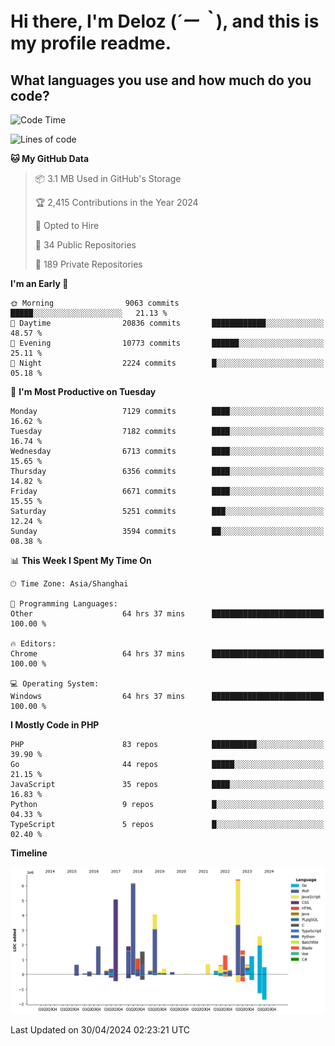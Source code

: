 # **Hi there, I'm Deloz (*´ー｀*), and this is my profile readme.**

## **What languages you use and how much do you code?**

<!--START_SECTION:waka-->
![Code Time](http://img.shields.io/badge/Code%20Time-3%2C886%20hrs%2027%20mins-blue)

![Lines of code](https://img.shields.io/badge/From%20Hello%20World%20I%27ve%20Written-40.6%20million%20lines%20of%20code-blue)

**🐱 My GitHub Data** 

> 📦 3.1 MB Used in GitHub's Storage 
 > 
> 🏆 2,415 Contributions in the Year 2024
 > 
> 💼 Opted to Hire
 > 
> 📜 34 Public Repositories 
 > 
> 🔑 189 Private Repositories 
 > 
**I'm an Early 🐤** 

```text
🌞 Morning                9063 commits        █████░░░░░░░░░░░░░░░░░░░░   21.13 % 
🌆 Daytime                20836 commits       ████████████░░░░░░░░░░░░░   48.57 % 
🌃 Evening                10773 commits       ██████░░░░░░░░░░░░░░░░░░░   25.11 % 
🌙 Night                  2224 commits        █░░░░░░░░░░░░░░░░░░░░░░░░   05.18 % 
```
📅 **I'm Most Productive on Tuesday** 

```text
Monday                   7129 commits        ████░░░░░░░░░░░░░░░░░░░░░   16.62 % 
Tuesday                  7182 commits        ████░░░░░░░░░░░░░░░░░░░░░   16.74 % 
Wednesday                6713 commits        ████░░░░░░░░░░░░░░░░░░░░░   15.65 % 
Thursday                 6356 commits        ████░░░░░░░░░░░░░░░░░░░░░   14.82 % 
Friday                   6671 commits        ████░░░░░░░░░░░░░░░░░░░░░   15.55 % 
Saturday                 5251 commits        ███░░░░░░░░░░░░░░░░░░░░░░   12.24 % 
Sunday                   3594 commits        ██░░░░░░░░░░░░░░░░░░░░░░░   08.38 % 
```


📊 **This Week I Spent My Time On** 

```text
🕑︎ Time Zone: Asia/Shanghai

💬 Programming Languages: 
Other                    64 hrs 37 mins      █████████████████████████   100.00 % 

🔥 Editors: 
Chrome                   64 hrs 37 mins      █████████████████████████   100.00 % 

💻 Operating System: 
Windows                  64 hrs 37 mins      █████████████████████████   100.00 % 
```

**I Mostly Code in PHP** 

```text
PHP                      83 repos            ██████████░░░░░░░░░░░░░░░   39.90 % 
Go                       44 repos            █████░░░░░░░░░░░░░░░░░░░░   21.15 % 
JavaScript               35 repos            ████░░░░░░░░░░░░░░░░░░░░░   16.83 % 
Python                   9 repos             █░░░░░░░░░░░░░░░░░░░░░░░░   04.33 % 
TypeScript               5 repos             █░░░░░░░░░░░░░░░░░░░░░░░░   02.40 % 
```



**Timeline**

![Lines of Code chart](https://raw.githubusercontent.com/deloz/deloz/main/assets/bar_graph.png)


 Last Updated on 30/04/2024 02:23:21 UTC
<!--END_SECTION:waka-->
